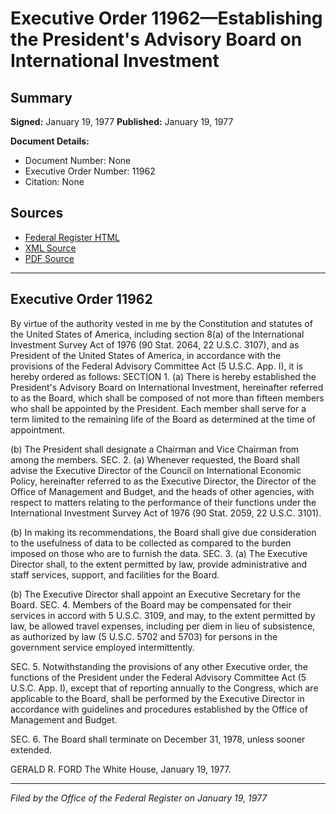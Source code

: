 # Executive Order 11962—Establishing the President's Advisory Board on International Investment

## Summary

**Signed:** January 19, 1977
**Published:** January 19, 1977

**Document Details:**
- Document Number: None
- Executive Order Number: 11962
- Citation: None

## Sources
- [Federal Register HTML](https://www.presidency.ucsb.edu/documents/executive-order-11962-establishing-the-presidents-advisory-board-international-investment)
- [XML Source](None)
- [PDF Source](None)

---

## Executive Order 11962

By virtue of the authority vested in me by the Constitution and statutes of the United States of America, including section 8(a) of the International Investment Survey Act of 1976 (90 Stat. 2064, 22 U.S.C. 3107), and as President of the United States of America, in accordance with the provisions of the Federal Advisory Committee Act (5 U.S.C. App. I), it is hereby ordered as follows:
SECTION 1. (a) There is hereby established the President's Advisory Board on International Investment, hereinafter referred to as the Board, which shall be composed of not more than fifteen members who shall be appointed by the President. Each member shall serve for a term limited to the remaining life of the Board as determined at the time of appointment.

(b) The President shall designate a Chairman and Vice Chairman from among the members.
SEC. 2. (a) Whenever requested, the Board shall advise the Executive Director of the Council on International Economic Policy, hereinafter referred to as the Executive Director, the Director of the Office of Management and Budget, and the heads of other agencies, with respect to matters relating to the performance of their functions under the International Investment Survey Act of 1976 (90 Stat. 2059, 22 U.S.C. 3101).

(b) In making its recommendations, the Board shall give due consideration to the usefulness of data to be collected as compared to the burden imposed on those who are to furnish the data.
SEC. 3. (a) The Executive Director shall, to the extent permitted by law, provide administrative and staff services, support, and facilities for the Board.

(b) The Executive Director shall appoint an Executive Secretary for the Board.
SEC. 4. Members of the Board may be compensated for their services in accord with 5 U.S.C. 3109, and may, to the extent permitted by law, be allowed travel expenses, including per diem in lieu of subsistence, as authorized by law (5 U.S.C. 5702 and 5703) for persons in the government service employed intermittently.

SEC. 5. Notwithstanding the provisions of any other Executive order, the functions of the President under the Federal Advisory Committee Act (5 U.S.C. App. I), except that of reporting annually to the Congress, which are applicable to the Board, shall be performed by the Executive Director in accordance with guidelines and procedures established by the Office of Management and Budget.

SEC. 6. The Board shall terminate on December 31, 1978, unless sooner extended.

GERALD R. FORD
The White House,
January 19, 1977.

---

*Filed by the Office of the Federal Register on January 19, 1977*

